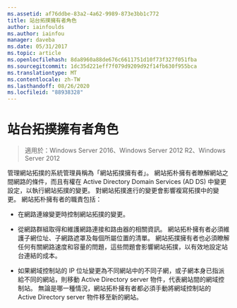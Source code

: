 ```yaml
---
ms.assetid: af76ddbe-83a2-4a62-9989-873e3bb1c772
title: 站台拓撲擁有者角色
author: iainfoulds
ms.author: iainfou
manager: daveba
ms.date: 05/31/2017
ms.topic: article
ms.openlocfilehash: 8da8960a88de676c6611751d10f73f327f051fba
ms.sourcegitcommit: 1dc35d221eff7f079d9209d92f14fb630f955bca
ms.translationtype: MT
ms.contentlocale: zh-TW
ms.lasthandoff: 08/26/2020
ms.locfileid: "88938328"
---
```

# <a name="site-topology-owner-role"></a>站台拓撲擁有者角色

>適用於：Windows Server 2016、Windows Server 2012 R2、Windows Server 2012

管理網站拓撲的系統管理員稱為「網站拓撲擁有者」。 網站拓朴擁有者瞭解網站之間網路的條件，而且有權在 Active Directory Domain Services (AD DS) 中變更設定，以執行網站拓撲的變更。 對網站拓撲進行的變更會影響複寫拓撲中的變更。 網站拓朴擁有者的職責包括：

-   在網路連線變更時控制網站拓撲的變更。

-   從網路群組取得和維護網路連接和路由器的相關資訊。 網站拓朴擁有者必須維護子網位址、子網路遮罩及每個所屬位置的清單。 網站拓撲擁有者也必須瞭解任何有關網路速度和容量的問題，這些問題會影響網站拓撲，以有效地設定站台連結的成本。

-   如果網域控制站的 IP 位址變更為不同網站中的不同子網，或子網本身已指派給不同的網站，則移動 Active Directory server 物件，代表網站間的網域控制站。 無論是哪一種情況，網站拓朴擁有者都必須手動將網域控制站的 Active Directory server 物件移至新的網站。



